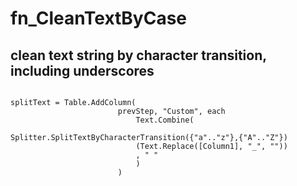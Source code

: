 # fn_CleanTextByCase
## clean text string by character transition, including underscores

```ioke

splitText = Table.AddColumn(
                        prevStep, "Custom", each 
                            Text.Combine( 
                            Splitter.SplitTextByCharacterTransition({"a".."z"},{"A".."Z"})
                            (Text.Replace([Column1], "_", ""))
                            , " "
                            ) 
                        )

```
